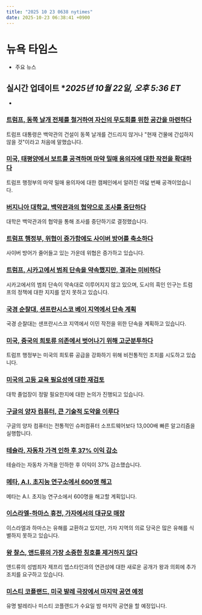 ```yaml
---
title: "2025 10 23 0638 nytimes"
date: 2025-10-23 06:38:41 +0900
---
```


# 뉴욕 타임스
- 주요 뉴스

## 실시간 업데이트 **2025년 10월 22일, 오후 5:36 ET*
*

### [트럼프, 동쪽 날개 전체를 철거하여 자신의 무도회를 위한 공간을 마련하다](https://www.nytimes.com/live/2025/10/22/us/trump-news)
 트럼프 대통령은 백악관의 건설이 동쪽 날개를 건드리지 않거나 "현재 건물에 간섭하지 않을 것"이라고 처음에 말했습니다.
### [미국, 태평양에서 보트를 공격하며 마약 밀매 용의자에 대한 작전을 확대하다](https://www.nytimes.com/2025/10/22/us/politics/trump-drug-boat-strike-colombia.html)
 트럼프 행정부의 마약 밀매 용의자에 대한 캠페인에서 알려진 여덟 번째 공격이었습니다.
### [버지니아 대학교, 백악관과의 협약으로 조사를 중단하다](https://www.nytimes.com/2025/10/22/us/politics/university-of-virginia-trump-agreement.html)
 대학은 백악관과의 협약을 통해 조사를 중단하기로 결정했습니다.
### [트럼프 행정부, 위협이 증가함에도 사이버 방어를 축소하다](https://www.nytimes.com/2025/10/22/us/politics/trump-cyber-threats.html)
 사이버 방어가 줄어들고 있는 가운데 위협은 증가하고 있습니다.
### [트럼프, 시카고에서 범죄 단속을 약속했지만, 결과는 미비하다](https://www.nytimes.com/2025/10/22/us/politics/trump-black-chicago.html)
 시카고에서의 범죄 단속이 약속대로 이루어지지 않고 있으며, 도시의 흑인 인구는 트럼프의 정책에 대한 지지를 얻지 못하고 있습니다.
### [국경 순찰대, 샌프란시스코 베이 지역에서 단속 계획](https://www.nytimes.com/2025/10/22/us/border-patrol-san-francisco-bay-area.html)
 국경 순찰대는 샌프란시스코 지역에서 이민 작전을 위한 단속을 계획하고 있습니다.
### [미국, 중국의 희토류 의존에서 벗어나기 위해 고군분투하다](https://www.nytimes.com/2025/10/22/world/europe/china-trump-rare-earths.html)
 트럼프 행정부는 미국의 희토류 공급을 강화하기 위해 비전통적인 조치를 시도하고 있습니다.
### [미국의 고등 교육 필요성에 대한 재검토](https://www.nytimes.com/2025/10/22/us/value-of-higher-education-attainment-rates-graduation.html)
 대학 졸업장이 정말 필요한지에 대한 논의가 진행되고 있습니다.
### [구글의 양자 컴퓨터, 큰 기술적 도약을 이루다](https://www.nytimes.com/2025/10/22/technology/googles-quantum-computer-leap.html)
 구글의 양자 컴퓨터는 전통적인 슈퍼컴퓨터 소프트웨어보다 13,000배 빠른 알고리즘을 실행합니다.
### [테슬라, 자동차 가격 인하 후 37% 이익 감소](https://www.nytimes.com/2025/10/22/business/tesla-earnings-elon-musk.html)
 테슬라는 자동차 가격을 인하한 후 이익이 37% 감소했습니다.
### [메타, A.I. 초지능 연구소에서 600명 해고](https://www.nytimes.com/2025/10/22/technology/meta-plans-to-cut-600-jobs-at-ai-superintelligence-labs.html)
 메타는 A.I. 초지능 연구소에서 600명을 해고할 계획입니다.
### [이스라엘-하마스 휴전, 가자에서의 대규모 매장](https://www.nytimes.com/2025/10/22/world/middleeast/mass-burial-gaza.html)
 이스라엘과 하마스는 유해를 교환하고 있지만, 가자 지역의 의료 당국은 많은 유해를 식별하지 못하고 있습니다.
### [왕 찰스, 앤드류의 가장 소중한 칭호를 제거하지 않다](https://www.nytimes.com/2025/10/22/world/europe/king-charles-prince-andrew-title-epstein.html)
 앤드류의 성범죄자 제프리 엡스타인과의 연관성에 대한 새로운 공개가 왕과 의회에 추가 조치를 요구하고 있습니다.
### [미스티 코플랜드, 미국 발레 극장에서 마지막 공연 예정](https://www.nytimes.com/2025/10/22/arts/dance/misty-copeland-ballet-life-career-photos.html)
 유명 발레리나 미스티 코플랜드가 수요일 밤 마지막 공연을 할 예정입니다.